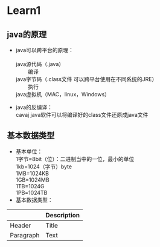 # Learn1  

## java的原理

* java可以跨平台的原理：<br><br>java源代码（.java）
 <br>&emsp; &emsp;编译 <br>java字节码（.class文件 可以跨平台使用在不同系统的JRE）<br>&emsp; &emsp;执行<br>java虚拟机（MAC，linux，Windows）

* java的反编译：  
   cavaj java软件可以将编译好的class文件还原成java文件  

 ## 基本数据类型
 * 基本单位： <br>1字节=8bit（位）：二进制当中的一位，最小的单位
<br>	1kb=1024（字节）byte
	<br>1MB=1024KB
<br>	1GB=1024MB
<br>	1TB=1024G
<br>	1PB=1024TB<br>
* 基本数据类型：

    
|       | Description |
| ----------- | ----------- |
| Header      | Title       |
| Paragraph   | Text        |
